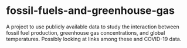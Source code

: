 # fossil-fuels-and-greenhouse-gas
A project to use publicly available data to study the interaction between fossil fuel production, greenhouse gas concentrations, and global temperatures. Possibly looking at links among these and COVID-19 data. 
